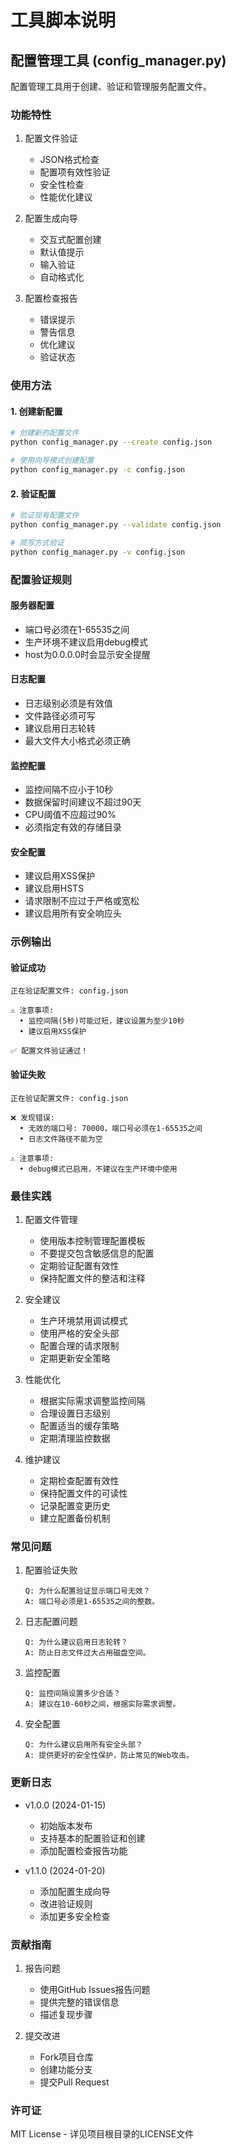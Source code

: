 # 工具脚本说明

## 配置管理工具 (config_manager.py)

配置管理工具用于创建、验证和管理服务配置文件。

### 功能特性

1. 配置文件验证
   - JSON格式检查
   - 配置项有效性验证
   - 安全性检查
   - 性能优化建议

2. 配置生成向导
   - 交互式配置创建
   - 默认值提示
   - 输入验证
   - 自动格式化

3. 配置检查报告
   - 错误提示
   - 警告信息
   - 优化建议
   - 验证状态

### 使用方法

#### 1. 创建新配置
```bash
# 创建新的配置文件
python config_manager.py --create config.json

# 使用向导模式创建配置
python config_manager.py -c config.json
```

#### 2. 验证配置
```bash
# 验证现有配置文件
python config_manager.py --validate config.json

# 简写方式验证
python config_manager.py -v config.json
```

### 配置验证规则

#### 服务器配置
- 端口号必须在1-65535之间
- 生产环境不建议启用debug模式
- host为0.0.0.0时会显示安全提醒

#### 日志配置
- 日志级别必须是有效值
- 文件路径必须可写
- 建议启用日志轮转
- 最大文件大小格式必须正确

#### 监控配置
- 监控间隔不应小于10秒
- 数据保留时间建议不超过90天
- CPU阈值不应超过90%
- 必须指定有效的存储目录

#### 安全配置
- 建议启用XSS保护
- 建议启用HSTS
- 请求限制不应过于严格或宽松
- 建议启用所有安全响应头

### 示例输出

#### 验证成功
```
正在验证配置文件: config.json

⚠️ 注意事项:
  • 监控间隔(5秒)可能过短，建议设置为至少10秒
  • 建议启用XSS保护

✅ 配置文件验证通过！
```

#### 验证失败
```
正在验证配置文件: config.json

❌ 发现错误:
  • 无效的端口号: 70000，端口号必须在1-65535之间
  • 日志文件路径不能为空

⚠️ 注意事项:
  • debug模式已启用，不建议在生产环境中使用
```

### 最佳实践

1. 配置文件管理
   - 使用版本控制管理配置模板
   - 不要提交包含敏感信息的配置
   - 定期验证配置有效性
   - 保持配置文件的整洁和注释

2. 安全建议
   - 生产环境禁用调试模式
   - 使用严格的安全头部
   - 配置合理的请求限制
   - 定期更新安全策略

3. 性能优化
   - 根据实际需求调整监控间隔
   - 合理设置日志级别
   - 配置适当的缓存策略
   - 定期清理监控数据

4. 维护建议
   - 定期检查配置有效性
   - 保持配置文件的可读性
   - 记录配置变更历史
   - 建立配置备份机制

### 常见问题

1. 配置验证失败
   ```
   Q: 为什么配置验证显示端口号无效？
   A: 端口号必须是1-65535之间的整数。
   ```

2. 日志配置问题
   ```
   Q: 为什么建议启用日志轮转？
   A: 防止日志文件过大占用磁盘空间。
   ```

3. 监控配置
   ```
   Q: 监控间隔设置多少合适？
   A: 建议在10-60秒之间，根据实际需求调整。
   ```

4. 安全配置
   ```
   Q: 为什么建议启用所有安全头部？
   A: 提供更好的安全性保护，防止常见的Web攻击。
   ```

### 更新日志

- v1.0.0 (2024-01-15)
  * 初始版本发布
  * 支持基本的配置验证和创建
  * 添加配置检查报告功能

- v1.1.0 (2024-01-20)
  * 添加配置生成向导
  * 改进验证规则
  * 添加更多安全检查

### 贡献指南

1. 报告问题
   - 使用GitHub Issues报告问题
   - 提供完整的错误信息
   - 描述复现步骤

2. 提交改进
   - Fork项目仓库
   - 创建功能分支
   - 提交Pull Request

### 许可证

MIT License - 详见项目根目录的LICENSE文件